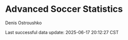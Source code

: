 # Advanced Soccer Statistics
Denis Ostroushko

<!-- gfm -->

Last successful data update: 2025-06-17 20:12:27 CST

